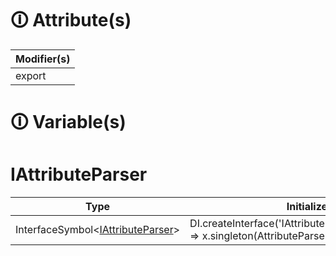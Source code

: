 # &#128712; Attribute(s)

| Modifier(s)                            |
|----------------------------------------|
| export |

# &#128712; Variable(s)

# IAttributeParser

| Type                        | Initializer                       |
|-----------------------------|-----------------------------------|
| InterfaceSymbol&lt;[IAttributeParser](https://hamedfathi.gitbook.io/aurelia-2-doc-api/jit/interface/attribute-parser/iattributeparser)&gt; | DI.createInterface<IAttributeParser>('IAttributeParser').withDefault(x => x.singleton(AttributeParser)) |